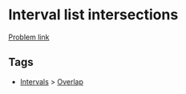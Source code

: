 # Interval list intersections

[Problem link](https://leetcode.com/problems/interval-list-intersections)

## Tags

* [Intervals](/README.md#Intervals) > [Overlap](/README.md#Intervals-Overlap)
